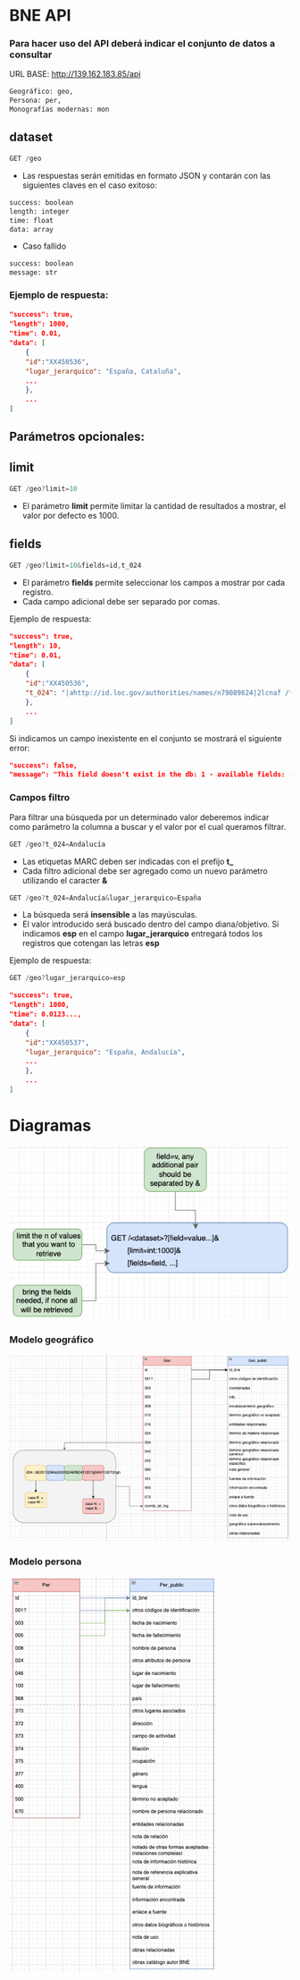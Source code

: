 # BNE API

### Para hacer uso del API deberá indicar el conjunto de datos a consultar

URL BASE: http://139.162.183.85/api
```
Geográfico: geo,
Persona: per,
Monografías modernas: mon
```

## dataset
```js
GET /geo
```
* Las respuestas serán emitidas en formato JSON y contarán con las siguientes claves en el caso exitoso:
```
success: boolean
length: integer
time: float
data: array 
```
* Caso fallido
```
success: boolean
message: str
```

### Ejemplo de respuesta:
```json
"success": true,
"length": 1000,
"time": 0.01,
"data": [
    {
    "id":"XX450536",
    "lugar_jerarquico": "España, Cataluña",
    ...
    },
    ...
]
```
## Parámetros opcionales:


## limit
```js
GET /geo?limit=10
```
* El parámetro <strong>limit</strong> permite limitar la cantidad de resultados a mostrar, el valor por defecto es 1000.

## fields

```js
GET /geo?limit=10&fields=id,t_024
```

* El parámetro <strong>fields</strong> permite seleccionar los campos a mostrar por cada registro.
* Cada campo adicional debe ser separado por comas.

Ejemplo de respuesta:
```json
"success": true,
"length": 10,
"time": 0.01,
"data": [
    {
    "id":"XX450536",
    "t_024": "|ahttp://id.loc.gov/authorities/names/n79089624|2lcnaf /**/ |ahttp://viaf.org/viaf/316429160|2viaf"
    },
    ...
]
```

Si indicamos un campo inexistente en el conjunto se mostrará el siguiente error:

```json
"success": false,
"message": "This field doesn't exist in the db: 1 - available fields: ('id', 't_001', 't_024'..."
```

### Campos filtro

Para filtrar una búsqueda por un determinado valor deberemos indicar como parámetro la columna a buscar y el valor por el cual queramos filtrar.

```js
GET /geo?t_024=Andalucía
```

* Las etiquetas MARC deben ser indicadas con el prefijo <strong>t_</strong>
* Cada filtro adicional debe ser agregado como un nuevo parámetro utilizando el caracter <strong>&</strong>

```js
GET /geo?t_024=Andalucía&lugar_jerarquico=España
```

* La búsqueda será <strong>insensible</strong> a las mayúsculas.
* El valor introducido será buscado dentro del campo diana/objetivo. Si indicamos <strong>esp</strong> en el campo <strong>lugar_jerarquico</strong> entregará todos los registros que cotengan las letras <strong>esp</strong>

Ejemplo de respuesta:
```js
GET /geo?lugar_jerarquico=esp
```
```json
"success": true,
"length": 1000,
"time": 0.0123...,
"data": [
    {
    "id":"XX450537",
    "lugar_jerarquico": "España, Andalucía",
    ...
    },
    ...
]
```

# Diagramas

![request api](https://raw.githubusercontent.com/vgenov-py/bne_api/develop/draw/request_api.png)

### Modelo geográfico

![Modelo geográfico](https://raw.githubusercontent.com/vgenov-py/bne_api/develop/draw/geo_model.png)

### Modelo persona

![Modelo persona](https://raw.githubusercontent.com/vgenov-py/bne_api/develop/draw/per_model.png)